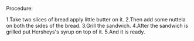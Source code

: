 Procedure:

1.Take two slices of bread apply little butter on it.
2.Then add some nuttela on both the sides of the bread.
3.Grill the sandwich.
4.After the sandwich is grilled put Hersheys's syrup on top of it.
5.And it is ready.
